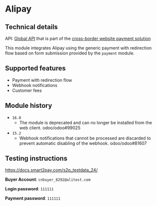 # Alipay

## Technical details

API: [Global API](https://global.alipay.com/docs/ac/global/create_forex_trade) that is part of the
[cross-border website payment solution](https://global.alipay.com/docs/ac/web/integration)

This module integrates Alipay using the generic payment with redirection flow based on form
submission provided by the `payment` module.

## Supported features

- Payment with redirection flow
- Webhook notifications
- Customer fees

## Module history

- `16.0`
  - The module is deprecated and can no longer be installed from the web client. odoo/odoo#99025
- `15.2`
  - Webhook notifications that cannot be processed are discarded to prevent automatic disabling of
    the webhook. odoo/odoo#81607

## Testing instructions

https://docs.smart2pay.com/s2p_testdata_24/

**Buyer Account**: `cnbuyer_8292@alitest.com`

**Login password**: `111111`

**Payment password**: `111111`
